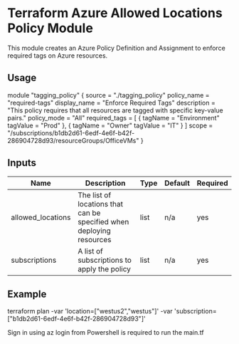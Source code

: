 # Terraform Azure Allowed Locations Policy Module

This module creates an Azure Policy Definition and Assignment to enforce required tags on Azure resources.

## Usage

module "tagging_policy" {
source = "./tagging_policy"
policy_name = "required-tags"
display_name = "Enforce Required Tags"
description = "This policy requires that all resources are tagged with specific key-value pairs."
policy_mode = "All"
required_tags = [
{
tagName = "Environment"
tagValue = "Prod"
},
{
tagName = "Owner"
tagValue = "IT"
}
]
scope = "/subscriptions/b1db2d61-6edf-4e6f-b42f-286904728d93/resourceGroups/OfficeVMs"
}


## Inputs

| Name              | Description                                                                      | Type   | Default | Required |
|-------------------|----------------------------------------------------------------------------------|--------|---------|----------|
| allowed_locations | The list of locations that can be specified when deploying resources             | list   | n/a     | yes      |
| subscriptions     | A list of subscriptions to apply the policy                                      | list   | n/a     | yes      |


## Example

terraform plan -var 'location=["westus2","westus"]' -var 'subscription=["b1db2d61-6edf-4e6f-b42f-286904728d93"]'

Sign in using az login from Powershell is required to run the main.tf 

